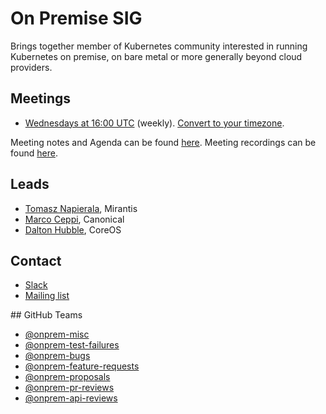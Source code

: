 <!---
This is an autogenerated file!

Please do not edit this file directly, but instead make changes to the
sigs.yaml file in the project root.

To understand how this file is generated, see generator/README.md.
-->
# On Premise SIG

Brings together member of Kubernetes community interested in running Kubernetes on premise, on bare metal or more generally beyond cloud providers.

## Meetings
* [Wednesdays at 16:00 UTC](https://zoom.us/my/k8s.sig.onprem) (weekly). [Convert to your timezone](http://www.thetimezoneconverter.com/?t=16:00&tz=UTC).

Meeting notes and Agenda can be found [here](https://docs.google.com/document/d/1AHF1a8ni7iMOpUgDMcPKrLQCML5EMZUAwP4rro3P6sk/edit#).
Meeting recordings can be found [here](https://www.youtube.com/watch?v=dyUWqqNYUio&list=PL69nYSiGNLP2MvqC6NeegrgtOl5s1KlYa).

## Leads
* [Tomasz Napierala](https://github.com/zen), Mirantis
* [Marco Ceppi](https://github.com/marcoceppi), Canonical
* [Dalton Hubble](https://github.com/dghubble), CoreOS

## Contact
* [Slack](https://kubernetes.slack.com/messages/sig-onprem)
* [Mailing list](https://groups.google.com/forum/#!forum/kubernetes-sig-on-prem)

## GitHub Teams
* [@onprem-misc](https://github.com/kubernetes/teams/onprem-misc)
* [@onprem-test-failures](https://github.com/kubernetes/teams/onprem-test-failures)
* [@onprem-bugs](https://github.com/kubernetes/teams/onprem-bugs)
* [@onprem-feature-requests](https://github.com/kubernetes/teams/onprem-feature-requests)
* [@onprem-proposals](https://github.com/kubernetes/teams/onprem-proposals)
* [@onprem-pr-reviews](https://github.com/kubernetes/teams/onprem-pr-reviews)
* [@onprem-api-reviews](https://github.com/kubernetes/teams/onprem-api-reviews)


<!-- BEGIN CUSTOM CONTENT -->

<!-- END CUSTOM CONTENT -->
